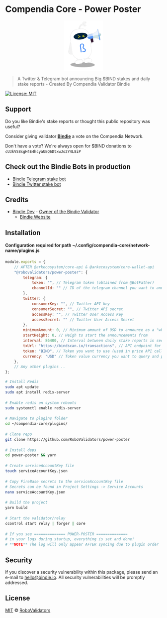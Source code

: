 # Compendia Core - Power Poster

<p align="center">
    <img src="./.github/Bindie-announce.png" alt="bindie" width="125"/>


> A Twitter & Telegram bot announcing Big $BIND stakes and daily stake reports - Created By Compendia Validator Bindie

[![License: MIT](https://img.shields.io/badge/License-MIT-green.svg)](https://opensource.org/licenses/MIT)

## Support

Do you like Bindie's stake reports or thought this public repository was useful?

Consider giving validator **[Bindie](https://bindscan.io/wallets/bindie)** a vote on the Compendia Network.

Don't have a vote? We're always open for $BIND donations to `cU3kVS8sgH4E4hcyaUEQ6DtxwJo2Y4L8iP`

## Check out the Bindie Bots in production

- [Bindie Telegram stake bot](https://t.me/CompendiaStakes)
- [Bindie Twitter stake bot](https://twitter.com/BindieBot)

## Credits
- [Bindie Dev](https://t.me/BindieDev) - [Owner of the Bindie Validator](https://bindscan.io/wallets/bindie)
  - [Bindie Website](https://bindie.io/)

## Installation

#### Configuration required for path ~/.config/compendia-core/network-name/plugins.js

```javascript
module.exports = {
    // AFTER @arkecosystem/core-api & @arkecosystem/core-wallet-api
    "@robovalidators/power-poster": {
        telegram: {
            token: "", // Telegram token (obtained from @BotFather)
            channelId: "" // ID of the telegram channel you want to announce in
        },
        twitter: {
            consumerKey: "", // Twitter API key
            consumerSecret: "", // Twitter API secret
            accessKey: "", // Twitter User Access Key
            accessSecret: "" // Twitter User Access Secret
        },
        minimumAmount: 0, // Minimum amount of USD to announce as a "whale"-post
        startHeight: 0, // Heigh to start the announcements from
        interval: 86400, // Interval between daily stake reports in seconds: 86 400 seconds = 1 day
        txUrl: "https://bindscan.io/transactions", // API endpoint for transactions
        token: "BIND", // Token you want to use (used in price API call)
        currency: "USD" // Token value currency you want to query and post
    },
    // Any other plugins ..
};
```

```bash
# Install Redis
sudo apt update
sudo apt install redis-server

# Enable redis on system reboots
sudo systemctl enable redis-server

# Navigate to plugins folder
cd ~/compendia-core/plugins/

# Clone repo
git clone https://github.com/RoboValidators/power-poster

# Install deps
cd power-poster && yarn

# Create serviceAccountKey file
touch serviceAccountKey.json

# Copy FireBase secrets to the serviceAccountKey file
# Secrets can be found in Project Settings -> Service Accounts
nano serviceAccountKey.json

# Build the project
yarn build

# Start the validator/relay
ccontrol start relay | forger | core

# If you see ============== POWER-POSTER ==============
# in your logs during startup, everything is set and done!
# **NOTE** The log will only appear AFTER syncing due to plugin order

```

## Security

If you discover a security vulnerability within this package, please send an e-mail to hello@bindie.io. All security vulnerabilities will be promptly addressed.

## License

[MIT](LICENSE) © [RoboValidators](https://bindie.io/)
